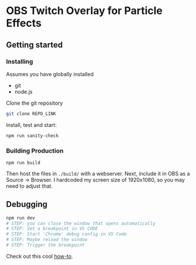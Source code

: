 # OBS Twitch Overlay for Particle Effects

## Getting started

### Installing

Assumes you have globally installed

- git
- node.js

Clone the git repository

```bash
git clone REPO_LINK
```

Install, test and start:

```bash
npm run sanity-check
```

### Building Production

`npm run build`

Then host the files in `./build/` with a webserver. Next, include it in OBS as a Source -> Browser.
I hardcoded my screen size of 1920x1080, so you may need to adjust that.

## Debugging

```bash
npm run dev
# STEP: you can close the window that opens automatically
# STEP: Set a breakpoint in VS CODE
# STEP: Start 'Chrome' debug config in VS Code
# STEP: Maybe reload the window
# STEP: Trigger the breakpoint
```

Check out this cool [how-to](https://github.com/samme/phaser3-faq/wiki#how-do-i-fixdebug-my-game).

